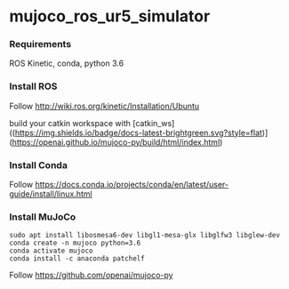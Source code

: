 # mujoco_ros_ur5_simulator

### Requirements

ROS Kinetic, conda, python 3.6

### Install ROS

Follow http://wiki.ros.org/kinetic/Installation/Ubuntu

build your catkin workspace with [catkin_ws]((https://img.shields.io/badge/docs-latest-brightgreen.svg?style=flat)](https://openai.github.io/mujoco-py/build/html/index.html)

### Install Conda

Follow https://docs.conda.io/projects/conda/en/latest/user-guide/install/linux.html

### Install MuJoCo

```
sudo apt install libosmesa6-dev libgl1-mesa-glx libglfw3 libglew-dev
conda create -n mujoco python=3.6
conda activate mujoco
conda install -c anaconda patchelf 
```
Follow https://github.com/openai/mujoco-py


